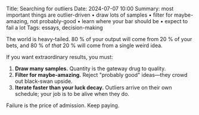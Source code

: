 Title: Searching for outliers
Date: 2024-07-07 10:00
Summary: most important things are outlier-driven • draw lots of samples • filter for maybe-amazing, not probably-good • learn where your bar should be • expect to fail a lot
Tags: essays, decision-making

The world is heavy-tailed. 80 % of your output will come from 20 % of your bets, and 80 % of *that* 20 % will come from a single weird idea.

If you want extraordinary results, you must:

1. **Draw many samples.**  Quantity is the gateway drug to quality.
2. **Filter for maybe-amazing.**  Reject "probably good" ideas—they crowd out black-swan upside.
3. **Iterate faster than your luck decay.**  Outliers arrive on their own schedule; your job is to be alive when they do.

Failure is the price of admission. Keep paying. 